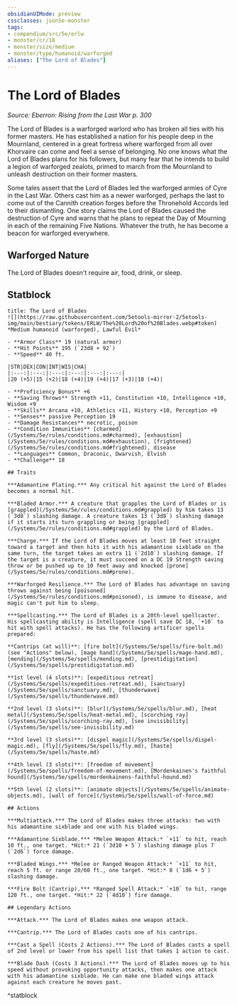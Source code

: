 ```yaml
---
obsidianUIMode: preview
cssclasses: json5e-monster
tags:
- compendium/src/5e/erlw
- monster/cr/18
- monster/size/medium
- monster/type/humanoid/warforged
aliases: ["The Lord of Blades"]
---
```

# The Lord of Blades
*Source: Eberron: Rising from the Last War p. 300*  

The Lord of Blades is a warforged warlord who has broken all ties with his former masters. He has established a nation for his people deep in the Mournland, centered in a great fortress where warforged from all over Khorvaire can come and feel a sense of belonging. No one knows what the Lord of Blades plans for his followers, but many fear that he intends to build a legion of warforged zealots, primed to march from the Mournland to unleash destruction on their former masters.

Some tales assert that the Lord of Blades led the warforged armies of Cyre in the Last War. Others cast him as a newer warforged, perhaps the last to come out of the Cannith creation forges before the Thronehold Accords led to their dismantling. One story claims the Lord of Blades caused the destruction of Cyre and warns that he plans to repeat the Day of Mourning in each of the remaining Five Nations. Whatever the truth, he has become a beacon for warforged everywhere.

## Warforged Nature

The Lord of Blades doesn't require air, food, drink, or sleep.

## Statblock

```ad-statblock
title: The Lord of Blades
![](https://raw.githubusercontent.com/5etools-mirror-2/5etools-img/main/bestiary/tokens/ERLW/The%20Lord%20of%20Blades.webp#token)
*Medium humanoid (warforged), Lawful Evil*

- **Armor Class** 19 (natural armor)
- **Hit Points** 195 (`23d8 + 92`)
- **Speed** 40 ft.

|STR|DEX|CON|INT|WIS|CHA|
|:---:|:---:|:---:|:---:|:---:|:---:|
|20 (+5)|15 (+2)|18 (+4)|19 (+4)|17 (+3)|18 (+4)|

- **Proficiency Bonus** +6
- **Saving Throws** Strength +11, Constitution +10, Intelligence +10, Wisdom +9
- **Skills** Arcana +10, Athletics +11, History +10, Perception +9
- **Senses** passive Perception 19
- **Damage Resistances** necrotic, poison
- **Condition Immunities** [charmed](/Systems/5e/rules/conditions.md#charmed), [exhaustion](/Systems/5e/rules/conditions.md#exhaustion), [frightened](/Systems/5e/rules/conditions.md#frightened), disease
- **Languages** Common, Draconic, Dwarvish, Elvish
- **Challenge** 18

## Traits

***Adamantine Plating.*** Any critical hit against the Lord of Blades becomes a normal hit.

***Bladed Armor.*** A creature that grapples the Lord of Blades or is [grappled](/Systems/5e/rules/conditions.md#grappled) by him takes 13 (`3d8`) slashing damage. A creature takes 13 (`3d8`) slashing damage if it starts its turn grappling or being [grappled](/Systems/5e/rules/conditions.md#grappled) by the Lord of Blades.

***Charge.*** If the Lord of Blades moves at least 10 feet straight toward a target and then hits it with his adamantine sixblade on the same turn, the target takes an extra 11 (`2d10`) slashing damage. If the target is a creature, it must succeed on a DC 19 Strength saving throw or be pushed up to 10 feet away and knocked [prone](/Systems/5e/rules/conditions.md#prone).

***Warforged Resilience.*** The Lord of Blades has advantage on saving throws against being [poisoned](/Systems/5e/rules/conditions.md#poisoned), is immune to disease, and magic can't put him to sleep.

***Spellcasting.*** The Lord of Blades is a 20th-level spellcaster. His spellcasting ability is Intelligence (spell save DC 18, `+10` to hit with spell attacks). He has the following artificer spells prepared:

**Cantrips (at will)**: [fire bolt](/Systems/5e/spells/fire-bolt.md) (see "Actions" below), [mage hand](/Systems/5e/spells/mage-hand.md), [mending](/Systems/5e/spells/mending.md), [prestidigitation](/Systems/5e/spells/prestidigitation.md)

**1st level (4 slots)**: [expeditious retreat](/Systems/5e/spells/expeditious-retreat.md), [sanctuary](/Systems/5e/spells/sanctuary.md), [thunderwave](/Systems/5e/spells/thunderwave.md)

**2nd level (3 slots)**: [blur](/Systems/5e/spells/blur.md), [heat metal](/Systems/5e/spells/heat-metal.md), [scorching ray](/Systems/5e/spells/scorching-ray.md), [see invisibility](/Systems/5e/spells/see-invisibility.md)

**3rd level (3 slots)**: [dispel magic](/Systems/5e/spells/dispel-magic.md), [fly](/Systems/5e/spells/fly.md), [haste](/Systems/5e/spells/haste.md)

**4th level (3 slots)**: [freedom of movement](/Systems/5e/spells/freedom-of-movement.md), [Mordenkainen's faithful hound](/Systems/5e/spells/mordenkainens-faithful-hound.md)

**5th level (2 slots)**: [animate objects](/Systems/5e/spells/animate-objects.md), [wall of force](/Systems/5e/spells/wall-of-force.md)

## Actions

***Multiattack.*** The Lord of Blades makes three attacks: two with his adamantine sixblade and one with his bladed wings.

***Adamantine Sixblade.*** *Melee Weapon Attack:* `+11` to hit, reach 10 ft., one target. *Hit:* 21 (`3d10 + 5`) slashing damage plus 7 (`2d6`) force damage.

***Bladed Wings.*** *Melee or Ranged Weapon Attack:* `+11` to hit, reach 5 ft. or range 20/60 ft., one target. *Hit:* 8 (`1d6 + 5`) slashing damage.

***Fire Bolt (Cantrip).*** *Ranged Spell Attack:* `+10` to hit, range 120 ft., one target. *Hit:* 22 (`4d10`) fire damage.

## Legendary Actions

***Attack.*** The Lord of Blades makes one weapon attack.

***Cantrip.*** The Lord of Blades casts one of his cantrips.

***Cast a Spell (Costs 2 Actions).*** The Lord of Blades casts a spell of 2nd level or lower from his spell list that takes 1 action to cast.

***Blade Dash (Costs 3 Actions).*** The Lord of Blades moves up to his speed without provoking opportunity attacks, then makes one attack with his adamantine sixblade. He can make one bladed wings attack against each creature he moves past.
```
^statblock